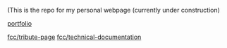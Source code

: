 (This is the repo for my personal webpage (currently under construction)

[portfolio](./portfolio/index.html)

[fcc/tribute-page](./fcc/tribute-page/index.html)
[fcc/technical-documentation](./fcc/technical-documentation/index.html)
